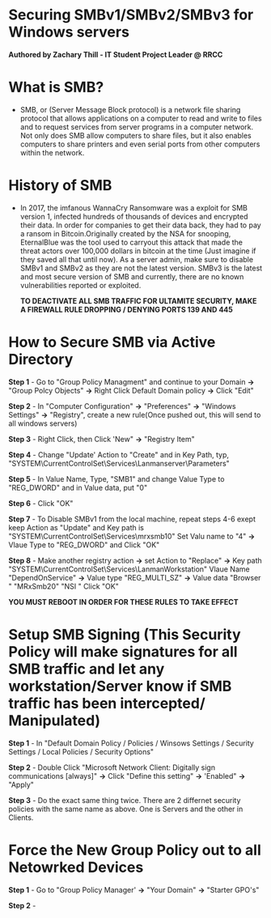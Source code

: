 # Securing SMBv1/SMBv2/SMBv3 for Windows servers 
**Authored by Zachary Thill - IT Student Project Leader @ RRCC**


# What is SMB? # 
- SMB, or (Server Message Block protocol) is a network file sharing protocol that allows applications on a computer to read and write to files and to request services 
  from server programs in a computer network. Not only does SMB allow computers to share files, but it also enables computers to share printers and even serial ports 
  from other computers within the network.  
  
# History of SMB 
 - In 2017, the imfanous WannaCry Ransomware was a exploit for SMB version 1, infected hundreds of thousands of devices and encrypted their data. In order
   for companies to get their data back, they had to pay a ransom in Bitcoin.Originally created by the NSA for snooping, EternalBlue was the tool used to carryout this 
   attack that made the threat actors over 100,000 dollars in bitcoin at the time (Just imagine if they saved all that until now). As a server admin, make sure to 
   disable SMBv1 and SMBv2 as they are not the latest version. SMBv3 is the latest and most secure version of SMB and currently, there are no known vulnerabilities 
   reported or exploited.  
   
   **TO DEACTIVATE ALL SMB TRAFFIC FOR ULTAMITE SECURITY, MAKE A FIREWALL RULE DROPPING / DENYING PORTS 139 AND 445**
   
 # How to Secure SMB via Active Directory
   
 **Step 1** - Go to "Group Policy Managment" and continue to your Domain **->** "Group Polcy Objects" **->** Right Click Default Domain policy **->** Click "Edit" 
   
 **Step 2** - In "Computer Configuration" **->** "Preferences" **->** "Windows Settings" **->** "Registry", create a new rule(Once pushed out, this will send to all windows servers)

 **Step 3** - Right Click, then Click 'New" **->** "Registry Item" 
   
 **Step 4** - Change "Update' Action to "Create" and in Key Path, typ, "SYSTEM\CurrentControlSet\Services\Lanmanserver\Parameters" 
   
 **Step 5** - In Value Name, Type, "SMB1" and change Value Type to "REG_DWORD" and in Value data, put "0"
   
 **Step 6** - Click "OK"
   
 **Step 7** - To Disable SMBv1 from the local machine, repeat steps 4-6 exept keep Action as "Update" and Key path is "SYSTEM\CurrentControlSet\Services\mrxsmb10" 
            Set Valu name to "4" **->** Vlaue Type to "REG_DWORD" and Click "OK" 
   
 **Step 8** - Make another registry action **->** set Action to "Replace" **->** Key path "SYSTEM\CurrentControlSet\Services\LanmanWorkstation"
            Vlaue Name "DependOnService" **->** Value type "REG_MULTI_SZ" **->** Value data "Browser "
                                                                                    "MRxSmb20" 
                                                                                    "NSI     " Click "OK" 
 
 **YOU MUST REBOOT IN ORDER FOR THESE RULES TO TAKE EFFECT**
 

# Setup SMB Signing (This Security Policy will make signatures for all SMB traffic and let any workstation/Server know if SMB traffic has been intercepted/ Manipulated)

 **Step 1** - In "Default Domain Policy / Policies / Winsows Settings / Security Settings / Local Policies / Security Options" 

 **Step 2** - Double Click "Microsoft Network Client: Digitally sign communications [always]" **->** Click "Define this setting" **->** 'Enabled" **->** "Apply" 
                                                           
 **Step 3** - Do the exact same thing twice. There are 2 differnet security policies with the same name as above. One is Servers and the other in Clients.
                                                                                    
   # Force the New Group Policy out to all Netowrked Devices  
   
 **Step 1** - Go to "Group Policy Manager' **->** "Your Domain" **->** "Starter GPO's" 

 **Step 2** - 
